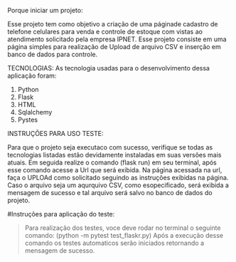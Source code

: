 Porque iniciar um projeto:

Esse projeto tem como objetivo a criação de uma páginade cadastro de telefone celulares para venda e controle de estoque com vistas ao atendimento solicitado pela empresa IPNET.
Esse projeto consiste em uma página simples para realização de Upload de arquivo CSV e inserção em banco de dados para controle.


TECNOLOGIAS:
As tecnologia usadas para o desenvolvimento dessa aplicação foram:
1. Python
2. Flask
3. HTML
4. Sqlalchemy 
5. Pystes


INSTRUÇÕES PARA USO TESTE:

Para que o projeto seja executaco com sucesso, verifique se todas as tecnologias listadas estão devidamente instaladas em suas versões mais atuais.
Em seguida realize o comando (flask run) em seu terminal, após esse comando acesse a Url que será exibida.
Na página acessada na url, faça o UPLOAd como solicitado seguindo as instruções exibidas na página.
Caso o arquivo seja um aqurquivo CSV, como esopecificado, será exibida a mensagem de sucesso e tal arquivo será salvo no banco de dados do projeto.

#Instruções para aplicação do teste:

 >Para realização dos testes, voce deve rodar no terminal o seguinte comando: (python -m pytest test_flaskr.py)
 Após a execução desse comando os testes automaticos serão iniciados retornando a mensagem de sucesso.
